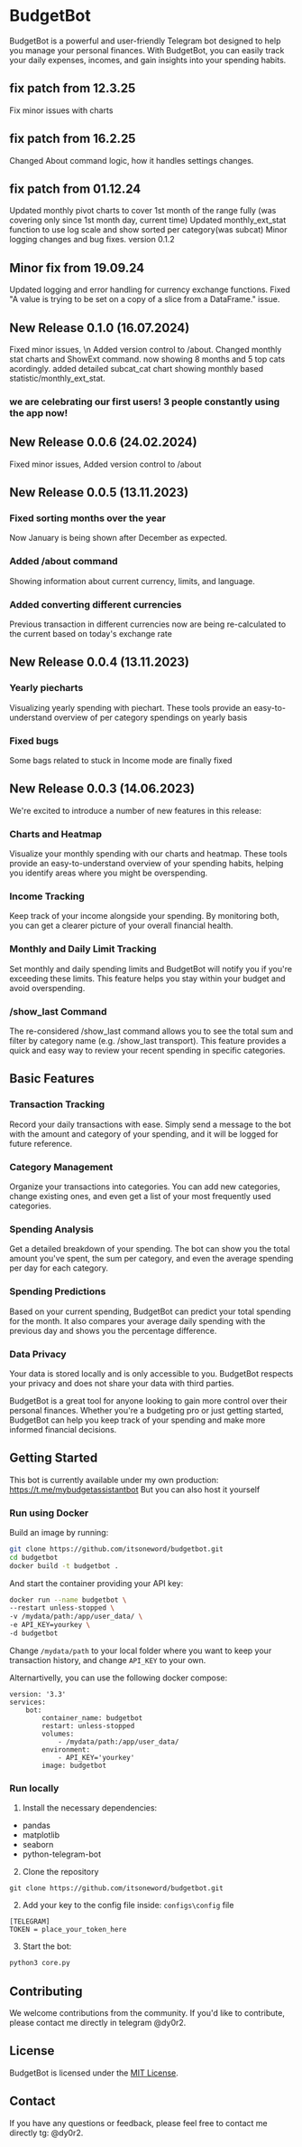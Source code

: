 # BudgetBot

BudgetBot is a powerful and user-friendly Telegram bot designed to help you manage your personal finances. With BudgetBot, you can easily track your daily expenses, incomes, and gain insights into your spending habits.

## fix patch from 12.3.25
Fix minor issues with charts

## fix patch from 16.2.25
Changed About command logic, how it handles settings changes.

## fix patch from 01.12.24
Updated monthly pivot charts to cover 1st month of the range fully (was covering only since 1st month day, current time)
Updated monthly_ext_stat function to use log scale and show sorted per category(was subcat)
Minor logging changes and bug fixes.
version 0.1.2

## Minor fix from 19.09.24
Updated logging and error handling for currency exchange functions.
Fixed "A value is trying to be set on a copy of a slice from a DataFrame." issue.

## New Release 0.1.0 (16.07.2024)
Fixed minor issues,  \n
Added version control to /about.
Changed monthly stat charts and ShowExt command. now showing 8 months and 5 top cats acordingly.
added detailed subcat_cat chart showing monthly based statistic/monthly_ext_stat.

### we are celebrating our first users! 3 people constantly using the app now!

## New Release 0.0.6 (24.02.2024)
Fixed minor issues,
Added version control to /about

## New Release 0.0.5 (13.11.2023)

### Fixed sorting months over the year
Now January is being shown after December as expected.
### Added /about command
Showing information about current currency, limits, and language.
### Added converting different currencies
Previous transaction in different currencies now are being re-calculated to the current based on today's exchange rate

## New Release 0.0.4 (13.11.2023)

### Yearly piecharts

Visualizing yearly spending with piechart. These tools provide an easy-to-understand overview of per category spendings on yearly basis

### Fixed bugs
Some bags related to stuck in Income mode are finally fixed

## New Release 0.0.3 (14.06.2023)

We're excited to introduce a number of new features in this release:

### Charts and Heatmap

Visualize your monthly spending with our charts and heatmap. These tools provide an easy-to-understand overview of your spending habits, helping you identify areas where you might be overspending.

### Income Tracking

Keep track of your income alongside your spending. By monitoring both, you can get a clearer picture of your overall financial health.

### Monthly and Daily Limit Tracking

Set monthly and daily spending limits and BudgetBot will notify you if you're exceeding these limits. This feature helps you stay within your budget and avoid overspending.

### /show_last Command

The re-considered /show_last command allows you to see the total sum and filter by category name (e.g. /show_last transport). This feature provides a quick and easy way to review your recent spending in specific categories.

## Basic Features

### Transaction Tracking

Record your daily transactions with ease. Simply send a message to the bot with the amount and category of your spending, and it will be logged for future reference.

### Category Management

Organize your transactions into categories. You can add new categories, change existing ones, and even get a list of your most frequently used categories.

### Spending Analysis

Get a detailed breakdown of your spending. The bot can show you the total amount you've spent, the sum per category, and even the average spending per day for each category.

### Spending Predictions

Based on your current spending, BudgetBot can predict your total spending for the month. It also compares your average daily spending with the previous day and shows you the percentage difference.

### Data Privacy

Your data is stored locally and is only accessible to you. BudgetBot respects your privacy and does not share your data with third parties.

BudgetBot is a great tool for anyone looking to gain more control over their personal finances. Whether you're a budgeting pro or just getting started, BudgetBot can help you keep track of your spending and make more informed financial decisions.


## Getting Started

This bot is currently available under my own production: https://t.me/mybudgetassistantbot
But you can also host it yourself

### Run using Docker

Build an image by running:

```Bash
git clone https://github.com/itsoneword/budgetbot.git
cd budgetbot
docker build -t budgetbot .
```

And start the container providing your API key:

```Bash
docker run --name budgetbot \
--restart unless-stopped \
-v /mydata/path:/app/user_data/ \
-e API_KEY=yourkey \
-d budgetbot
```
Change `/mydata/path` to your local folder where you want to keep your transaction history, and change `API_KEY` to your own.

Alternartivelly, you can use the following docker compose:

```Docker
version: '3.3'
services:
    bot:
        container_name: budgetbot
        restart: unless-stopped
        volumes:
            - /mydata/path:/app/user_data/
        environment:
            - API_KEY='yourkey'
        image: budgetbot
```


### Run locally

1. Install the necessary dependencies:  
* pandas
* matplotlib
* seaborn
* python-telegram-bot

2. Clone the repository 
```
git clone https://github.com/itsoneword/budgetbot.git
```
2. Add your key to the config file inside: `configs\config` file 
```
[TELEGRAM]  
TOKEN = place_your_token_here
```
3. Start the bot: 

```bash
python3 core.py
```

## Contributing

We welcome contributions from the community. If you'd like to contribute, please contact me directly in telegram @dy0r2.

## License

BudgetBot is licensed under the [MIT License](LICENSE).

## Contact

If you have any questions or feedback, please feel free to contact me directly tg: @dy0r2.


